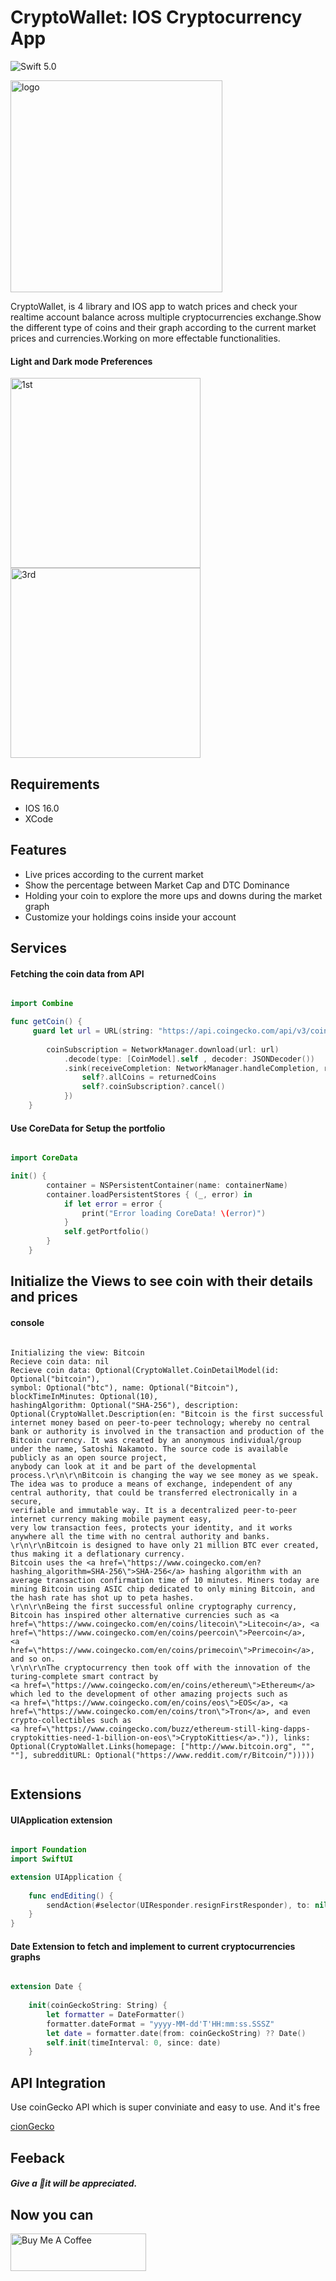 <h1>CryptoWallet: IOS Cryptocurrency App</h1>

![Swift 5.0](https://img.shields.io/badge/Swift-5.0-brightgreen.svg)

<img align="center" width="339" alt="logo" src="https://github.com/Saqibadnan0011/techLord.github.io/assets/79377722/eb0a24c3-a929-47ad-8d5d-7e9ba99ebca2">
 
<p>CryptoWallet, is 4 library and IOS app to watch prices and check your realtime account balance across multiple cryptocurrencies exchange.Show the different type of coins and their graph according to the current market prices and currencies.Working on more effectable functionalities.</p>


<h4>Light and Dark mode Preferences</h4>

<img width="304" alt="1st" src="https://github.com/Saqibadnan0011/techLord.github.io/assets/79377722/44959c5e-6ce6-4a4d-b78a-e484b6d764b8">
<img width="304" alt="3rd" src="https://github.com/Saqibadnan0011/techLord.github.io/assets/79377722/7e8e2c50-a38b-4a3a-8aeb-8a604451f869">

<h2>Requirements</h2>
<p>
 <ul>
  <li>IOS 16.0</li>
  <li>XCode</li>
 </ul>
</p>

<h2>Features</h2>
<p>
 <ul>
  <li>Live prices according to the current market</li>
  <li>Show the percentage between Market Cap and DTC Dominance</li>
  <li>Holding your coin to explore the more ups and downs during the market graph</li>
  <li>Customize your holdings coins inside your account</li>
 </ul>
</p>

<h2>Services</h2>

<h4>Fetching the coin data from API</h4>

```swift

import Combine

func getCoin() {
     guard let url = URL(string: "https://api.coingecko.com/api/v3/coins/markets?       vs_currency=usd&order=market_cap_desc&per_page=250&page=1&sparkline=true&price_change_percentage=24h") else { return }
        
        coinSubscription = NetworkManager.download(url: url)
            .decode(type: [CoinModel].self , decoder: JSONDecoder())
            .sink(receiveCompletion: NetworkManager.handleCompletion, receiveValue: { [weak self] (returnedCoins) in
                self?.allCoins = returnedCoins
                self?.coinSubscription?.cancel()
            })
    }

```

<h4>Use CoreData for Setup the portfolio</h4>

```swift

import CoreData

init() {
        container = NSPersistentContainer(name: containerName)
        container.loadPersistentStores { (_, error) in
            if let error = error {
                print("Error loading CoreData! \(error)")
            }
            self.getPortfolio()
        }
    }

```

<h2>Initialize the Views to see coin with their details and prices</h2>
<h4>console</h4>

```

Initializing the view: Bitcoin
Recieve coin data: nil
Recieve coin data: Optional(CryptoWallet.CoinDetailModel(id: Optional("bitcoin"),
symbol: Optional("btc"), name: Optional("Bitcoin"), blockTimeInMinutes: Optional(10),
hashingAlgorithm: Optional("SHA-256"), description: Optional(CryptoWallet.Description(en: "Bitcoin is the first successful internet money based on peer-to-peer technology; whereby no central bank or authority is involved in the transaction and production of the Bitcoin currency. It was created by an anonymous individual/group under the name, Satoshi Nakamoto. The source code is available publicly as an open source project,
anybody can look at it and be part of the developmental process.\r\n\r\nBitcoin is changing the way we see money as we speak.
The idea was to produce a means of exchange, independent of any central authority, that could be transferred electronically in a secure,
verifiable and immutable way. It is a decentralized peer-to-peer internet currency making mobile payment easy,
very low transaction fees, protects your identity, and it works anywhere all the time with no central authority and banks.
\r\n\r\nBitcoin is designed to have only 21 million BTC ever created, thus making it a deflationary currency.
Bitcoin uses the <a href=\"https://www.coingecko.com/en?hashing_algorithm=SHA-256\">SHA-256</a> hashing algorithm with an average transaction confirmation time of 10 minutes. Miners today are mining Bitcoin using ASIC chip dedicated to only mining Bitcoin, and the hash rate has shot up to peta hashes.
\r\n\r\nBeing the first successful online cryptography currency, Bitcoin has inspired other alternative currencies such as <a href=\"https://www.coingecko.com/en/coins/litecoin\">Litecoin</a>, <a href=\"https://www.coingecko.com/en/coins/peercoin\">Peercoin</a>,
<a href=\"https://www.coingecko.com/en/coins/primecoin\">Primecoin</a>, and so on.
\r\n\r\nThe cryptocurrency then took off with the innovation of the turing-complete smart contract by
<a href=\"https://www.coingecko.com/en/coins/ethereum\">Ethereum</a> which led to the development of other amazing projects such as
<a href=\"https://www.coingecko.com/en/coins/eos\">EOS</a>, <a href=\"https://www.coingecko.com/en/coins/tron\">Tron</a>, and even crypto-collectibles such as
<a href=\"https://www.coingecko.com/buzz/ethereum-still-king-dapps-cryptokitties-need-1-billion-on-eos\">CryptoKitties</a>.")), links: Optional(CryptoWallet.Links(homepage: ["http://www.bitcoin.org", "", ""], subredditURL: Optional("https://www.reddit.com/r/Bitcoin/")))))


```

<h2>Extensions</h2>
<h4>UIApplication extension</h4>

```swift

import Foundation
import SwiftUI

extension UIApplication {
    
    func endEditing() {
        sendAction(#selector(UIResponder.resignFirstResponder), to: nil, from: nil, for: nil)
    }
}

```

<h4>Date Extension to fetch and implement to current cryptocurrencies graphs</h4>

```swift

extension Date {
    
    init(coinGeckoString: String) {
        let formatter = DateFormatter()
        formatter.dateFormat = "yyyy-MM-dd'T'HH:mm:ss.SSSZ"
        let date = formatter.date(from: coinGeckoString) ?? Date()
        self.init(timeInterval: 0, since: date)
    }

```

<h2>API Integration</h2>
<p>Use coinGecko API which is super conviniate and easy to use. And it's free</p>

[cionGecko](https://api.coingecko.com/api/v3/coins/markets?vs_currency=usd&order=market_cap_desc&per_page=250&page=1&sparkline=true&price_change_percentage=24h)


<h2>Feeback</h2>
<h5>Give a 🌟it will be appreciated.</h5>

<h2>Now you can</h2>
<a href="https://www.buymeacoffee.com/saqibadnan3" target="_blank"><img src="https://cdn.buymeacoffee.com/buttons/v2/default-yellow.png" alt="Buy Me A Coffee" style="height: 60px !important;width: 217px !important;" ></a>


 
